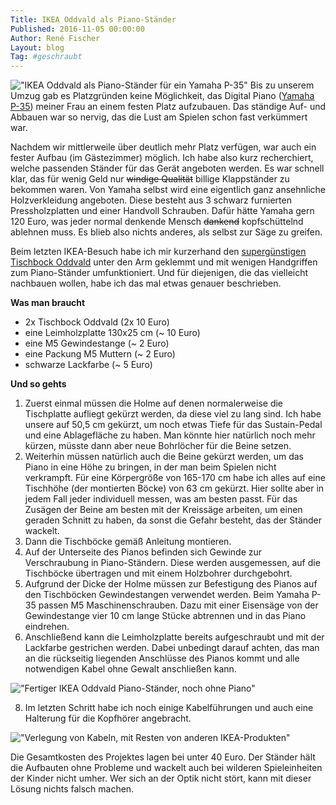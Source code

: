 ```yaml
---
Title: IKEA Oddvald als Piano-Ständer
Published: 2016-11-05 00:00:00
Author: René Fischer
Layout: blog
Tag: #geschraubt
---
```

!["IKEA Oddvald als Piano-Ständer für ein Yamaha P-35"](2016-11-05-21-42-23.jpg)
Bis zu unserem Umzug gab es Platzgründen keine Möglichkeit, das Digital Piano ([Yamaha P-35](http://e-piano-tests.de/yamaha-p-35/)) meiner Frau an einem festen Platz aufzubauen. Das ständige Auf- und Abbauen war so nervig, das die Lust am Spielen schon fast verkümmert war.

Nachdem wir mittlerweile über deutlich mehr Platz verfügen, war auch ein fester Aufbau (im Gästezimmer) möglich. Ich habe also kurz recherchiert, welche passenden Ständer für das Gerät angeboten werden. Es war schnell klar, das für wenig Geld nur ~~windige Qualität~~ billige Klappständer zu bekommen waren. Von Yamaha selbst wird eine eigentlich ganz ansehnliche Holzverkleidung angeboten. Diese besteht aus 3 schwarz furnierten Pressholzplatten und einer Handvoll Schrauben. Dafür hätte Yamaha gern 120 Euro, was jeder normal denkende Mensch <del>dankend</del> kopfschüttelnd ablehnen muss. Es blieb also nichts anderes, als selbst zur Säge zu greifen.

Beim letzten IKEA-Besuch habe ich mir kurzerhand den [supergünstigen Tischbock Oddvald](http://www.ikea.com/de/de/catalog/products/10118971/) unter den Arm geklemmt und mit wenigen Handgriffen zum Piano-Ständer umfunktioniert. Und für diejenigen, die das vielleicht nachbauen wollen, habe ich das mal etwas genauer beschrieben.

**Was man braucht**

* 2x Tischbock Oddvald (2x 10 Euro)
* eine Leimholzplatte 130x25 cm (~ 10 Euro)
* eine M5 Gewindestange (~ 2 Euro)
* eine Packung M5 Muttern (~ 2 Euro)
* schwarze Lackfarbe (~ 5 Euro)

**Und so gehts**

1. Zuerst einmal müssen die Holme auf denen normalerweise die Tischplatte aufliegt gekürzt werden, da diese viel zu lang sind. Ich habe unsere auf 50,5 cm gekürzt, um noch etwas Tiefe für das Sustain-Pedal und eine Ablagefläche zu haben. Man könnte hier natürlich noch mehr kürzen, müsste dann aber neue Bohrlöcher für die Beine setzen.
2. Weiterhin müssen natürlich auch die Beine gekürzt werden, um das Piano in eine Höhe zu bringen, in der man beim Spielen nicht verkrampft. Für eine Körpergröße von 165-170 cm habe ich alles auf eine Tischhöhe (der montierten Böcke) von 63 cm gekürzt. Hier sollte aber in jedem Fall jeder individuell messen, was am besten passt. Für das Zusägen der Beine am besten mit der Kreissäge arbeiten, um einen geraden Schnitt zu haben, da sonst die Gefahr besteht, das der Ständer wackelt.
3. Dann die Tischböcke gemäß Anleitung montieren.
4. Auf der Unterseite des Pianos befinden sich Gewinde zur Verschraubung in Piano-Ständern. Diese werden ausgemessen, auf die Tischböcke übertragen und mit einem Holzbohrer durchgebohrt.
5. Aufgrund der Dicke der Holme müssen zur Befestigung des Pianos auf den Tischböcken Gewindestangen verwendet werden. Beim Yamaha P-35 passen M5 Maschinenschrauben. Dazu mit einer Eisensäge von der Gewindestange vier 10 cm lange Stücke abtrennen und in das Piano eindrehen.
6. Anschließend kann die Leimholzplatte bereits aufgeschraubt und mit der Lackfarbe gestrichen werden. Dabei unbedingt darauf achten, das man an die rückseitig liegenden Anschlüsse des Pianos kommt und alle notwendigen Kabel ohne Gewalt anschließen kann.

!["Fertiger IKEA Oddvald Piano-Ständer, noch ohne Piano"](2016-10-29-21.27.50.jpg)

8. Im letzten Schritt habe ich noch einige Kabelführungen und auch eine Halterung für die Kopfhörer angebracht.

!["Verlegung von Kabeln, mit Resten von anderen IKEA-Produkten"](2016-11-05-13.52.13.jpg)


Die Gesamtkosten des Projektes lagen bei unter 40 Euro. Der Ständer hält die Aufbauten ohne Probleme und wackelt auch bei wilderen Spieleinheiten der Kinder nicht umher. Wer sich an der Optik nicht stört, kann mit dieser Lösung nichts falsch machen.
